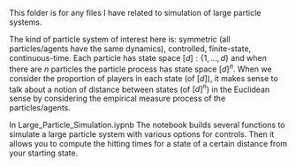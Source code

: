 This folder is for any files I have related to simulation of large particle systems. 

The kind of particle system of interest here is: symmetric (all particles/agents have the same dynamics), controlled, finite-state, continuous-time. 
Each particle has state space $[d]:\{1,\dots, d\}$ and when there are $n$ particles the particle process has state space $[d]^n$. When we consider the proportion of players in each state (of $[d]$), it makes sense to talk about a notion of distance between states (of $[d]^n$) in the Euclidean sense by considering the empirical measure process of the particles/agents. 

In Large_Particle_Simulation.iypnb
  The notebook builds several functions to simulate a large particle system with various options for controls. Then it allows you to compute the hitting times for a state of a certain distance from your starting state.  
  
